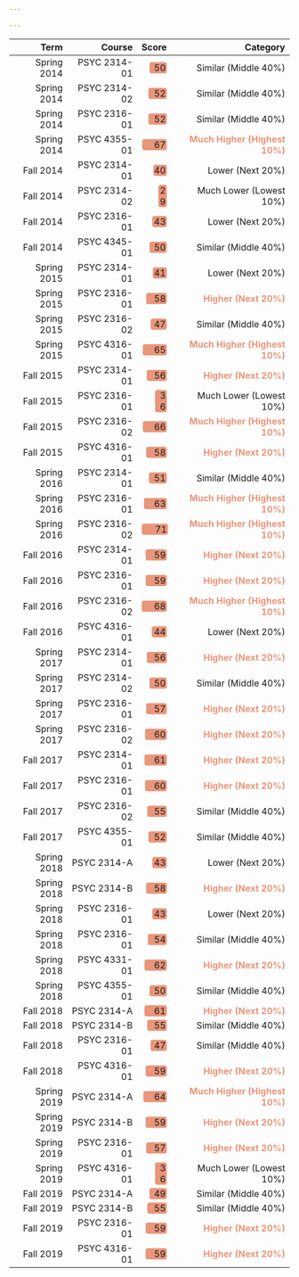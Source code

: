 ```yaml
---

---
```





<table class="table table-condensed">
 <thead>
  <tr>
   <th style="text-align:right;"> Term </th>
   <th style="text-align:right;"> Course </th>
   <th style="text-align:right;"> Score </th>
   <th style="text-align:right;"> Category </th>
  </tr>
 </thead>
<tbody>
  <tr>
   <td style="text-align:right;"> Spring 2014 </td>
   <td style="text-align:right;"> PSYC 2314-01 </td>
   <td style="text-align:right;"> <span style="display: inline-block; direction: rtl; border-radius: 4px; padding-right: 2px; background-color: darksalmon; width: 65.00%">50</span> </td>
   <td style="text-align:right;"> <span>Similar (Middle 40%)     </span> </td>
  </tr>
  <tr>
   <td style="text-align:right;"> Spring 2014 </td>
   <td style="text-align:right;"> PSYC 2314-02 </td>
   <td style="text-align:right;"> <span style="display: inline-block; direction: rtl; border-radius: 4px; padding-right: 2px; background-color: darksalmon; width: 68.33%">52</span> </td>
   <td style="text-align:right;"> <span>Similar (Middle 40%)     </span> </td>
  </tr>
  <tr>
   <td style="text-align:right;"> Spring 2014 </td>
   <td style="text-align:right;"> PSYC 2316-01 </td>
   <td style="text-align:right;"> <span style="display: inline-block; direction: rtl; border-radius: 4px; padding-right: 2px; background-color: darksalmon; width: 68.33%">52</span> </td>
   <td style="text-align:right;"> <span>Similar (Middle 40%)     </span> </td>
  </tr>
  <tr>
   <td style="text-align:right;"> Spring 2014 </td>
   <td style="text-align:right;"> PSYC 4355-01 </td>
   <td style="text-align:right;"> <span style="display: inline-block; direction: rtl; border-radius: 4px; padding-right: 2px; background-color: darksalmon; width: 93.33%">67</span> </td>
   <td style="text-align:right;"> <span style="color: darksalmon; font-weight: bold">Much Higher (Highest 10%)</span> </td>
  </tr>
  <tr>
   <td style="text-align:right;"> Fall 2014 </td>
   <td style="text-align:right;"> PSYC 2314-01 </td>
   <td style="text-align:right;"> <span style="display: inline-block; direction: rtl; border-radius: 4px; padding-right: 2px; background-color: darksalmon; width: 48.33%">40</span> </td>
   <td style="text-align:right;"> <span>Lower (Next 20%)         </span> </td>
  </tr>
  <tr>
   <td style="text-align:right;"> Fall 2014 </td>
   <td style="text-align:right;"> PSYC 2314-02 </td>
   <td style="text-align:right;"> <span style="display: inline-block; direction: rtl; border-radius: 4px; padding-right: 2px; background-color: darksalmon; width: 30.00%">29</span> </td>
   <td style="text-align:right;"> <span>Much Lower (Lowest 10%)  </span> </td>
  </tr>
  <tr>
   <td style="text-align:right;"> Fall 2014 </td>
   <td style="text-align:right;"> PSYC 2316-01 </td>
   <td style="text-align:right;"> <span style="display: inline-block; direction: rtl; border-radius: 4px; padding-right: 2px; background-color: darksalmon; width: 53.33%">43</span> </td>
   <td style="text-align:right;"> <span>Lower (Next 20%)         </span> </td>
  </tr>
  <tr>
   <td style="text-align:right;"> Fall 2014 </td>
   <td style="text-align:right;"> PSYC 4345-01 </td>
   <td style="text-align:right;"> <span style="display: inline-block; direction: rtl; border-radius: 4px; padding-right: 2px; background-color: darksalmon; width: 65.00%">50</span> </td>
   <td style="text-align:right;"> <span>Similar (Middle 40%)     </span> </td>
  </tr>
  <tr>
   <td style="text-align:right;"> Spring 2015 </td>
   <td style="text-align:right;"> PSYC 2314-01 </td>
   <td style="text-align:right;"> <span style="display: inline-block; direction: rtl; border-radius: 4px; padding-right: 2px; background-color: darksalmon; width: 50.00%">41</span> </td>
   <td style="text-align:right;"> <span>Lower (Next 20%)         </span> </td>
  </tr>
  <tr>
   <td style="text-align:right;"> Spring 2015 </td>
   <td style="text-align:right;"> PSYC 2316-01 </td>
   <td style="text-align:right;"> <span style="display: inline-block; direction: rtl; border-radius: 4px; padding-right: 2px; background-color: darksalmon; width: 78.33%">58</span> </td>
   <td style="text-align:right;"> <span style="color: darksalmon; font-weight: bold">Higher (Next 20%)        </span> </td>
  </tr>
  <tr>
   <td style="text-align:right;"> Spring 2015 </td>
   <td style="text-align:right;"> PSYC 2316-02 </td>
   <td style="text-align:right;"> <span style="display: inline-block; direction: rtl; border-radius: 4px; padding-right: 2px; background-color: darksalmon; width: 60.00%">47</span> </td>
   <td style="text-align:right;"> <span>Similar (Middle 40%)     </span> </td>
  </tr>
  <tr>
   <td style="text-align:right;"> Spring 2015 </td>
   <td style="text-align:right;"> PSYC 4316-01 </td>
   <td style="text-align:right;"> <span style="display: inline-block; direction: rtl; border-radius: 4px; padding-right: 2px; background-color: darksalmon; width: 90.00%">65</span> </td>
   <td style="text-align:right;"> <span style="color: darksalmon; font-weight: bold">Much Higher (Highest 10%)</span> </td>
  </tr>
  <tr>
   <td style="text-align:right;"> Fall 2015 </td>
   <td style="text-align:right;"> PSYC 2314-01 </td>
   <td style="text-align:right;"> <span style="display: inline-block; direction: rtl; border-radius: 4px; padding-right: 2px; background-color: darksalmon; width: 75.00%">56</span> </td>
   <td style="text-align:right;"> <span style="color: darksalmon; font-weight: bold">Higher (Next 20%)        </span> </td>
  </tr>
  <tr>
   <td style="text-align:right;"> Fall 2015 </td>
   <td style="text-align:right;"> PSYC 2316-01 </td>
   <td style="text-align:right;"> <span style="display: inline-block; direction: rtl; border-radius: 4px; padding-right: 2px; background-color: darksalmon; width: 41.67%">36</span> </td>
   <td style="text-align:right;"> <span>Much Lower (Lowest 10%)  </span> </td>
  </tr>
  <tr>
   <td style="text-align:right;"> Fall 2015 </td>
   <td style="text-align:right;"> PSYC 2316-02 </td>
   <td style="text-align:right;"> <span style="display: inline-block; direction: rtl; border-radius: 4px; padding-right: 2px; background-color: darksalmon; width: 91.67%">66</span> </td>
   <td style="text-align:right;"> <span style="color: darksalmon; font-weight: bold">Much Higher (Highest 10%)</span> </td>
  </tr>
  <tr>
   <td style="text-align:right;"> Fall 2015 </td>
   <td style="text-align:right;"> PSYC 4316-01 </td>
   <td style="text-align:right;"> <span style="display: inline-block; direction: rtl; border-radius: 4px; padding-right: 2px; background-color: darksalmon; width: 78.33%">58</span> </td>
   <td style="text-align:right;"> <span style="color: darksalmon; font-weight: bold">Higher (Next 20%)        </span> </td>
  </tr>
  <tr>
   <td style="text-align:right;"> Spring 2016 </td>
   <td style="text-align:right;"> PSYC 2314-01 </td>
   <td style="text-align:right;"> <span style="display: inline-block; direction: rtl; border-radius: 4px; padding-right: 2px; background-color: darksalmon; width: 66.67%">51</span> </td>
   <td style="text-align:right;"> <span>Similar (Middle 40%)     </span> </td>
  </tr>
  <tr>
   <td style="text-align:right;"> Spring 2016 </td>
   <td style="text-align:right;"> PSYC 2316-01 </td>
   <td style="text-align:right;"> <span style="display: inline-block; direction: rtl; border-radius: 4px; padding-right: 2px; background-color: darksalmon; width: 86.67%">63</span> </td>
   <td style="text-align:right;"> <span style="color: darksalmon; font-weight: bold">Much Higher (Highest 10%)</span> </td>
  </tr>
  <tr>
   <td style="text-align:right;"> Spring 2016 </td>
   <td style="text-align:right;"> PSYC 2316-02 </td>
   <td style="text-align:right;"> <span style="display: inline-block; direction: rtl; border-radius: 4px; padding-right: 2px; background-color: darksalmon; width: 100.00%">71</span> </td>
   <td style="text-align:right;"> <span style="color: darksalmon; font-weight: bold">Much Higher (Highest 10%)</span> </td>
  </tr>
  <tr>
   <td style="text-align:right;"> Fall 2016 </td>
   <td style="text-align:right;"> PSYC 2314-01 </td>
   <td style="text-align:right;"> <span style="display: inline-block; direction: rtl; border-radius: 4px; padding-right: 2px; background-color: darksalmon; width: 80.00%">59</span> </td>
   <td style="text-align:right;"> <span style="color: darksalmon; font-weight: bold">Higher (Next 20%)        </span> </td>
  </tr>
  <tr>
   <td style="text-align:right;"> Fall 2016 </td>
   <td style="text-align:right;"> PSYC 2316-01 </td>
   <td style="text-align:right;"> <span style="display: inline-block; direction: rtl; border-radius: 4px; padding-right: 2px; background-color: darksalmon; width: 80.00%">59</span> </td>
   <td style="text-align:right;"> <span style="color: darksalmon; font-weight: bold">Higher (Next 20%)        </span> </td>
  </tr>
  <tr>
   <td style="text-align:right;"> Fall 2016 </td>
   <td style="text-align:right;"> PSYC 2316-02 </td>
   <td style="text-align:right;"> <span style="display: inline-block; direction: rtl; border-radius: 4px; padding-right: 2px; background-color: darksalmon; width: 95.00%">68</span> </td>
   <td style="text-align:right;"> <span style="color: darksalmon; font-weight: bold">Much Higher (Highest 10%)</span> </td>
  </tr>
  <tr>
   <td style="text-align:right;"> Fall 2016 </td>
   <td style="text-align:right;"> PSYC 4316-01 </td>
   <td style="text-align:right;"> <span style="display: inline-block; direction: rtl; border-radius: 4px; padding-right: 2px; background-color: darksalmon; width: 55.00%">44</span> </td>
   <td style="text-align:right;"> <span>Lower (Next 20%)         </span> </td>
  </tr>
  <tr>
   <td style="text-align:right;"> Spring 2017 </td>
   <td style="text-align:right;"> PSYC 2314-01 </td>
   <td style="text-align:right;"> <span style="display: inline-block; direction: rtl; border-radius: 4px; padding-right: 2px; background-color: darksalmon; width: 75.00%">56</span> </td>
   <td style="text-align:right;"> <span style="color: darksalmon; font-weight: bold">Higher (Next 20%)        </span> </td>
  </tr>
  <tr>
   <td style="text-align:right;"> Spring 2017 </td>
   <td style="text-align:right;"> PSYC 2314-02 </td>
   <td style="text-align:right;"> <span style="display: inline-block; direction: rtl; border-radius: 4px; padding-right: 2px; background-color: darksalmon; width: 65.00%">50</span> </td>
   <td style="text-align:right;"> <span>Similar (Middle 40%)     </span> </td>
  </tr>
  <tr>
   <td style="text-align:right;"> Spring 2017 </td>
   <td style="text-align:right;"> PSYC 2316-01 </td>
   <td style="text-align:right;"> <span style="display: inline-block; direction: rtl; border-radius: 4px; padding-right: 2px; background-color: darksalmon; width: 76.67%">57</span> </td>
   <td style="text-align:right;"> <span style="color: darksalmon; font-weight: bold">Higher (Next 20%)        </span> </td>
  </tr>
  <tr>
   <td style="text-align:right;"> Spring 2017 </td>
   <td style="text-align:right;"> PSYC 2316-02 </td>
   <td style="text-align:right;"> <span style="display: inline-block; direction: rtl; border-radius: 4px; padding-right: 2px; background-color: darksalmon; width: 81.67%">60</span> </td>
   <td style="text-align:right;"> <span style="color: darksalmon; font-weight: bold">Higher (Next 20%)        </span> </td>
  </tr>
  <tr>
   <td style="text-align:right;"> Fall 2017 </td>
   <td style="text-align:right;"> PSYC 2314-01 </td>
   <td style="text-align:right;"> <span style="display: inline-block; direction: rtl; border-radius: 4px; padding-right: 2px; background-color: darksalmon; width: 83.33%">61</span> </td>
   <td style="text-align:right;"> <span style="color: darksalmon; font-weight: bold">Higher (Next 20%)        </span> </td>
  </tr>
  <tr>
   <td style="text-align:right;"> Fall 2017 </td>
   <td style="text-align:right;"> PSYC 2316-01 </td>
   <td style="text-align:right;"> <span style="display: inline-block; direction: rtl; border-radius: 4px; padding-right: 2px; background-color: darksalmon; width: 81.67%">60</span> </td>
   <td style="text-align:right;"> <span style="color: darksalmon; font-weight: bold">Higher (Next 20%)        </span> </td>
  </tr>
  <tr>
   <td style="text-align:right;"> Fall 2017 </td>
   <td style="text-align:right;"> PSYC 2316-02 </td>
   <td style="text-align:right;"> <span style="display: inline-block; direction: rtl; border-radius: 4px; padding-right: 2px; background-color: darksalmon; width: 73.33%">55</span> </td>
   <td style="text-align:right;"> <span>Similar (Middle 40%)     </span> </td>
  </tr>
  <tr>
   <td style="text-align:right;"> Fall 2017 </td>
   <td style="text-align:right;"> PSYC 4355-01 </td>
   <td style="text-align:right;"> <span style="display: inline-block; direction: rtl; border-radius: 4px; padding-right: 2px; background-color: darksalmon; width: 68.33%">52</span> </td>
   <td style="text-align:right;"> <span>Similar (Middle 40%)     </span> </td>
  </tr>
  <tr>
   <td style="text-align:right;"> Spring 2018 </td>
   <td style="text-align:right;"> PSYC 2314-A </td>
   <td style="text-align:right;"> <span style="display: inline-block; direction: rtl; border-radius: 4px; padding-right: 2px; background-color: darksalmon; width: 53.33%">43</span> </td>
   <td style="text-align:right;"> <span>Lower (Next 20%)         </span> </td>
  </tr>
  <tr>
   <td style="text-align:right;"> Spring 2018 </td>
   <td style="text-align:right;"> PSYC 2314-B </td>
   <td style="text-align:right;"> <span style="display: inline-block; direction: rtl; border-radius: 4px; padding-right: 2px; background-color: darksalmon; width: 78.33%">58</span> </td>
   <td style="text-align:right;"> <span style="color: darksalmon; font-weight: bold">Higher (Next 20%)        </span> </td>
  </tr>
  <tr>
   <td style="text-align:right;"> Spring 2018 </td>
   <td style="text-align:right;"> PSYC 2316-01 </td>
   <td style="text-align:right;"> <span style="display: inline-block; direction: rtl; border-radius: 4px; padding-right: 2px; background-color: darksalmon; width: 53.33%">43</span> </td>
   <td style="text-align:right;"> <span>Lower (Next 20%)         </span> </td>
  </tr>
  <tr>
   <td style="text-align:right;"> Spring 2018 </td>
   <td style="text-align:right;"> PSYC 2316-01 </td>
   <td style="text-align:right;"> <span style="display: inline-block; direction: rtl; border-radius: 4px; padding-right: 2px; background-color: darksalmon; width: 71.67%">54</span> </td>
   <td style="text-align:right;"> <span>Similar (Middle 40%)     </span> </td>
  </tr>
  <tr>
   <td style="text-align:right;"> Spring 2018 </td>
   <td style="text-align:right;"> PSYC 4331-01 </td>
   <td style="text-align:right;"> <span style="display: inline-block; direction: rtl; border-radius: 4px; padding-right: 2px; background-color: darksalmon; width: 85.00%">62</span> </td>
   <td style="text-align:right;"> <span style="color: darksalmon; font-weight: bold">Higher (Next 20%)        </span> </td>
  </tr>
  <tr>
   <td style="text-align:right;"> Spring 2018 </td>
   <td style="text-align:right;"> PSYC 4355-01 </td>
   <td style="text-align:right;"> <span style="display: inline-block; direction: rtl; border-radius: 4px; padding-right: 2px; background-color: darksalmon; width: 65.00%">50</span> </td>
   <td style="text-align:right;"> <span>Similar (Middle 40%)     </span> </td>
  </tr>
  <tr>
   <td style="text-align:right;"> Fall 2018 </td>
   <td style="text-align:right;"> PSYC 2314-A </td>
   <td style="text-align:right;"> <span style="display: inline-block; direction: rtl; border-radius: 4px; padding-right: 2px; background-color: darksalmon; width: 83.33%">61</span> </td>
   <td style="text-align:right;"> <span style="color: darksalmon; font-weight: bold">Higher (Next 20%)        </span> </td>
  </tr>
  <tr>
   <td style="text-align:right;"> Fall 2018 </td>
   <td style="text-align:right;"> PSYC 2314-B </td>
   <td style="text-align:right;"> <span style="display: inline-block; direction: rtl; border-radius: 4px; padding-right: 2px; background-color: darksalmon; width: 73.33%">55</span> </td>
   <td style="text-align:right;"> <span>Similar (Middle 40%)     </span> </td>
  </tr>
  <tr>
   <td style="text-align:right;"> Fall 2018 </td>
   <td style="text-align:right;"> PSYC 2316-01 </td>
   <td style="text-align:right;"> <span style="display: inline-block; direction: rtl; border-radius: 4px; padding-right: 2px; background-color: darksalmon; width: 60.00%">47</span> </td>
   <td style="text-align:right;"> <span>Similar (Middle 40%)     </span> </td>
  </tr>
  <tr>
   <td style="text-align:right;"> Fall 2018 </td>
   <td style="text-align:right;"> PSYC 4316-01 </td>
   <td style="text-align:right;"> <span style="display: inline-block; direction: rtl; border-radius: 4px; padding-right: 2px; background-color: darksalmon; width: 80.00%">59</span> </td>
   <td style="text-align:right;"> <span style="color: darksalmon; font-weight: bold">Higher (Next 20%)        </span> </td>
  </tr>
  <tr>
   <td style="text-align:right;"> Spring 2019 </td>
   <td style="text-align:right;"> PSYC 2314-A </td>
   <td style="text-align:right;"> <span style="display: inline-block; direction: rtl; border-radius: 4px; padding-right: 2px; background-color: darksalmon; width: 88.33%">64</span> </td>
   <td style="text-align:right;"> <span style="color: darksalmon; font-weight: bold">Much Higher (Highest 10%)</span> </td>
  </tr>
  <tr>
   <td style="text-align:right;"> Spring 2019 </td>
   <td style="text-align:right;"> PSYC 2314-B </td>
   <td style="text-align:right;"> <span style="display: inline-block; direction: rtl; border-radius: 4px; padding-right: 2px; background-color: darksalmon; width: 80.00%">59</span> </td>
   <td style="text-align:right;"> <span style="color: darksalmon; font-weight: bold">Higher (Next 20%)        </span> </td>
  </tr>
  <tr>
   <td style="text-align:right;"> Spring 2019 </td>
   <td style="text-align:right;"> PSYC 2316-01 </td>
   <td style="text-align:right;"> <span style="display: inline-block; direction: rtl; border-radius: 4px; padding-right: 2px; background-color: darksalmon; width: 76.67%">57</span> </td>
   <td style="text-align:right;"> <span style="color: darksalmon; font-weight: bold">Higher (Next 20%)        </span> </td>
  </tr>
  <tr>
   <td style="text-align:right;"> Spring 2019 </td>
   <td style="text-align:right;"> PSYC 4316-01 </td>
   <td style="text-align:right;"> <span style="display: inline-block; direction: rtl; border-radius: 4px; padding-right: 2px; background-color: darksalmon; width: 41.67%">36</span> </td>
   <td style="text-align:right;"> <span>Much Lower (Lowest 10%)  </span> </td>
  </tr>
  <tr>
   <td style="text-align:right;"> Fall 2019 </td>
   <td style="text-align:right;"> PSYC 2314-A </td>
   <td style="text-align:right;"> <span style="display: inline-block; direction: rtl; border-radius: 4px; padding-right: 2px; background-color: darksalmon; width: 63.33%">49</span> </td>
   <td style="text-align:right;"> <span>Similar (Middle 40%)     </span> </td>
  </tr>
  <tr>
   <td style="text-align:right;"> Fall 2019 </td>
   <td style="text-align:right;"> PSYC 2314-B </td>
   <td style="text-align:right;"> <span style="display: inline-block; direction: rtl; border-radius: 4px; padding-right: 2px; background-color: darksalmon; width: 73.33%">55</span> </td>
   <td style="text-align:right;"> <span>Similar (Middle 40%)     </span> </td>
  </tr>
  <tr>
   <td style="text-align:right;"> Fall 2019 </td>
   <td style="text-align:right;"> PSYC 2316-01 </td>
   <td style="text-align:right;"> <span style="display: inline-block; direction: rtl; border-radius: 4px; padding-right: 2px; background-color: darksalmon; width: 80.00%">59</span> </td>
   <td style="text-align:right;"> <span style="color: darksalmon; font-weight: bold">Higher (Next 20%)        </span> </td>
  </tr>
  <tr>
   <td style="text-align:right;"> Fall 2019 </td>
   <td style="text-align:right;"> PSYC 4316-01 </td>
   <td style="text-align:right;"> <span style="display: inline-block; direction: rtl; border-radius: 4px; padding-right: 2px; background-color: darksalmon; width: 80.00%">59</span> </td>
   <td style="text-align:right;"> <span style="color: darksalmon; font-weight: bold">Higher (Next 20%)        </span> </td>
  </tr>
</tbody>
</table>


